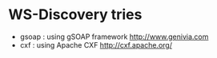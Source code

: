 WS-Discovery tries
==================
* gsoap : using gSOAP framework http://www.genivia.com
* cxf   : using Apache CXF http://cxf.apache.org/
